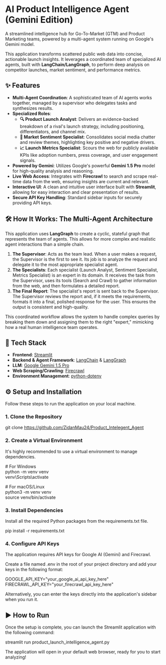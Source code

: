 # **AI Product Intelligence Agent (Gemini Edition)**

A streamlined intelligence hub for Go-To-Market (GTM) and Product Marketing teams, powered by a multi-agent system running on Google's Gemini model.

This application transforms scattered public web data into concise, actionable launch insights. It leverages a coordinated team of specialized AI agents, built with **LangChain/LangGraph**, to perform deep analysis on competitor launches, market sentiment, and performance metrics.

## **✨ Features**

* **Multi-Agent Coordination**: A sophisticated team of AI agents works together, managed by a supervisor who delegates tasks and synthesizes results.  
* **Specialized Roles**:  
  * **🔍 Product Launch Analyst**: Delivers an evidence-backed breakdown of a rival's launch strategy, including positioning, differentiators, and channel mix.  
  * **💬 Market Sentiment Specialist**: Consolidates social media chatter and review themes, highlighting key positive and negative drivers.  
  * **📈 Launch Metrics Specialist**: Scours the web for publicly available KPIs like adoption numbers, press coverage, and user engagement signals.  
* **Powered by Gemini**: Utilizes Google's powerful **Gemini 1.5 Pro** model for high-quality analysis and reasoning.  
* **Live Web Access**: Integrates with **Firecrawl** to search and scrape real-time data from the web, ensuring insights are current and relevant.  
* **Interactive UI**: A clean and intuitive user interface built with **Streamlit**, allowing for easy interaction and clear presentation of results.  
* **Secure API Key Handling**: Standard sidebar inputs for securely providing API keys.

## **🛠️ How It Works: The Multi-Agent Architecture**

This application uses **LangGraph** to create a cyclic, stateful graph that represents the team of agents. This allows for more complex and realistic agent interactions than a simple chain.

1. **The Supervisor**: Acts as the team lead. When a user makes a request, the Supervisor is the first to see it. Its job is to analyze the request and delegate it to the most appropriate specialist agent.  
2. **The Specialists**: Each specialist (Launch Analyst, Sentiment Specialist, Metrics Specialist) is an expert in its domain. It receives the task from the Supervisor, uses its tools (Search and Crawl) to gather information from the web, and then formulates a detailed report.  
3. **The Final Report**: The specialist's report is sent back to the Supervisor. The Supervisor reviews the report and, if it meets the requirements, formats it into a final, polished response for the user. This ensures the output is consistent and high-quality.

This coordinated workflow allows the system to handle complex queries by breaking them down and assigning them to the right "expert," mimicking how a real human intelligence team operates.

## **🚀 Tech Stack**

* **Frontend**: [Streamlit](https://streamlit.io/)  
* **Backend & Agent Framework**: [LangChain](https://www.langchain.com/) & [LangGraph](https://langchain-ai.github.io/langgraph/)  
* **LLM**: [Google Gemini 1.5 Pro](https://deepmind.google/technologies/gemini/)  
* **Web Scraping/Crawling**: [Firecrawl](https://firecrawl.dev/)  
* **Environment Management**: [python-dotenv](https://pypi.org/project/python-dotenv/)

## **⚙️ Setup and Installation**

Follow these steps to run the application on your local machine.

### **1\. Clone the Repository**

git clone https://github.com/ZidanMau24/Product_Intelegent_Agent


### **2\. Create a Virtual Environment**

It's highly recommended to use a virtual environment to manage dependencies.

\# For Windows  
python \-m venv venv  
venv\\Scripts\\activate

\# For macOS/Linux  
python3 \-m venv venv  
source venv/bin/activate

### **3\. Install Dependencies**

Install all the required Python packages from the requirements.txt file.

pip install \-r requirements.txt

### **4\. Configure API Keys**

The application requires API keys for Google AI (Gemini) and Firecrawl.

Create a file named .env in the root of your project directory and add your keys in the following format:

GOOGLE\_API\_KEY="your\_google\_ai\_api\_key\_here"  
FIRECRAWL\_API\_KEY="your\_firecrawl\_api\_key\_here"

Alternatively, you can enter the keys directly into the application's sidebar when you run it.

## **▶️ How to Run**

Once the setup is complete, you can launch the Streamlit application with the following command:

streamlit run product\_launch\_intelligence\_agent.py

The application will open in your default web browser, ready for you to start analyzing\!
